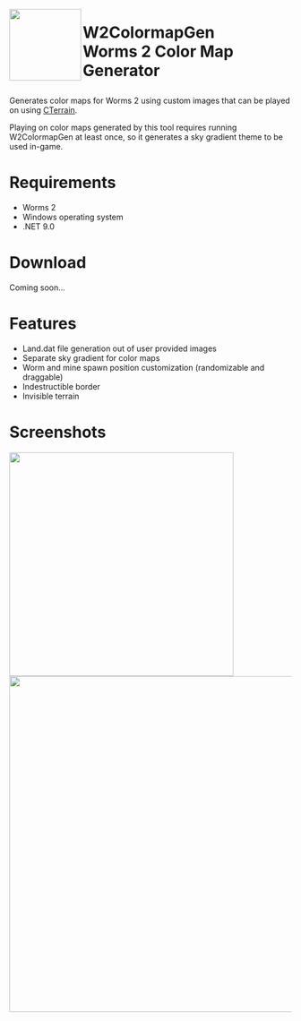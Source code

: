 <img align="left" width="128" src="https://github.com/user-attachments/assets/37acc9c4-c8fd-416f-aff9-dfb7421e9ec7" /> <h1>W2ColormapGen<br/>
Worms 2 Color Map Generator

</h1>

Generates color maps for Worms 2 using custom images that can be played on using [CTerrain](https://github.com/Carlmundo/CTerrain).

Playing on color maps generated by this tool requires running W2ColormapGen at least once, so it generates a sky gradient theme to be used in-game.

# Requirements
+ Worms 2
+ Windows operating system
+ .NET 9.0

# Download
Coming soon...

# Features
+ Land.dat file generation out of user provided images
+ Separate sky gradient for color maps
+ Worm and mine spawn position customization (randomizable and draggable)
+ Indestructible border
+ Invisible terrain

# Screenshots
<img align="center" width="400" src="https://github.com/user-attachments/assets/fa66ea89-2ab7-40ef-8acb-4a01273971c0" />
<br/>
<img align="center" width="600" src="https://github.com/user-attachments/assets/79cf3ca3-bcd4-4bce-9e45-f03b62405855" />
